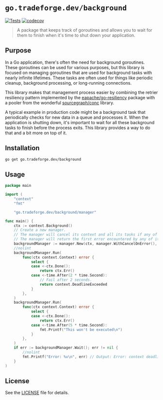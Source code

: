 # `go.tradeforge.dev/background`

[![Tests][badge-tests]][workflow-tests] [![codecov][badge-codecov]][codecov-dashboard]

> A package that keeps track of goroutines and allows you to wait for them to finish when it's time to shut down your application.

## Purpose

In a Go application, there's often the need for background goroutines. These goroutines can be used for various purposes, but this library is focused on managing goroutines that are used for background tasks with nearly infinite lifetimes. These tasks are often used for things like periodic cleanup, background processing, or long-running connections.

This library makes that management process easier by combining the retrier resiliency pattern implemented by the [eapache/go-resiliency](https://github.com/eapache/go-resiliency) package with a pooler from the wonderful [sourcegraph/conc](https://github.com/sourcegraph/conc) library.

A typical example in production code might be a background task that periodically checks for new data in a queue and processes it. When the application is shutting down, it's important to wait for all these background tasks to finish before the process exits. This library provides a way to do that and a bit more on top of it.

## Installation

```sh
go get go.tradeforge.dev/background
```

## Usage

```go
package main

import (
	"context"
	"fmt"

	"go.tradeforge.dev/background/manager"

func main() {
	ctx := context.Background()
	// Create a new manager.
	// The manager will cancel its context and all its tasks if any of the tasks returns an error.
	// The manager will return the first error encountered by any of its tasks.
	backgroundManager := manager.New(ctx, manager.WithCancelOnError(), manager.WithFirstError())
	//nolint
	backgroundManager.Run(
		func(ctx context.Context) error {
			select {
			case <-ctx.Done():
				return ctx.Err()
			case <-time.After(2 * time.Second):
				// Fail after 2 seconds.
				return context.DeadlineExceeded
			}
		},
	)
	backgroundManager.Run(
		func(ctx context.Context) error {
			select {
			case <-ctx.Done():
				return ctx.Err()
			case <-time.After(5 * time.Second):
				fmt.Printf("This won't be executed\n")
			}
		},
	)
	if err := backgroundManager.Wait(); err != nil {
		//nolint
		fmt.Printf("Error: %v\n", err) // Output: Error: context deadline exceeded
	}
)

```

## License

See the [LICENSE](LICENSE) file for details.

[badge-tests]: https://github.com/tradeforge/go-background/manager/actions/workflows/test.yaml/badge.svg
[workflow-tests]: https://github.com/tradeforge/go-background/manager/actions/workflows/test.yaml
[badge-codecov]: https://codecov.io/gh/tradeforge/go-background/manager/graph/badge.svg?token=ST3JD5GCRN
[codecov-dashboard]: https://codecov.io/gh/tradeforge/go-background/manager
